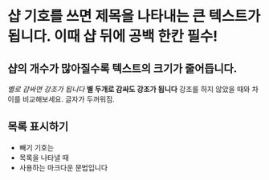 # 샵 기호를 쓰면 제목을 나타내는 큰 텍스트가 됩니다. 이때 샵 뒤에 공백 한칸 필수!
## 샵의 개수가 많아질수록 텍스트의 크기가 줄어듭니다.

*별로 감싸면 강조가 됩니다*
**별 두개로 감싸도 강조가 됩니다**
강조를 하지 않았을 때와 차이를 비교해보세요. 글자가 두꺼워짐.

## 목록 표시하기
- 빼기 기호는
- 목록을 나타낼 때
- 사용하는 마크다운 문법입니다
